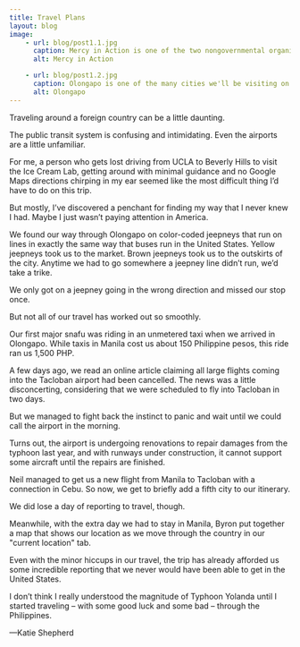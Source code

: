 ```yaml
---
title: Travel Plans
layout: blog
image:
    - url: blog/post1.1.jpg
      caption: Mercy in Action is one of the two nongovernmental organizations we are visiting. (Photo by Neil Bedi)
      alt: Mercy in Action

    - url: blog/post1.2.jpg
      caption: Olongapo is one of the many cities we'll be visiting on our trip. (Photo by Neil Bedi)
      alt: Olongapo
---
```

Traveling around a foreign country can be a little daunting. 

The public transit system is confusing and intimidating. Even the airports are a little unfamiliar. 

For me, a person who gets lost driving from UCLA to Beverly Hills to visit the Ice Cream Lab, getting around with minimal guidance and no Google Maps directions chirping in my ear seemed like the most difficult thing I’d have to do on this trip. 

But mostly, I’ve discovered a penchant for finding my way that I never knew I had. Maybe I just wasn’t paying attention in America. 

We found our way through Olongapo on color-coded jeepneys that run on lines in exactly the same way that buses run in the United States. Yellow jeepneys took us to the market. Brown jeepneys took us to the outskirts of the city. Anytime we had to go somewhere a jeepney line didn’t run, we’d take a trike. 

We only got on a jeepney going in the wrong direction and missed our stop once. 

But not all of our travel has worked out so smoothly. 

Our first major snafu was riding in an unmetered taxi when we arrived in Olongapo. While taxis in Manila cost us about 150 Philippine pesos, this ride ran us 1,500 PHP. 

A few days ago, we read an online article claiming all large flights coming into the Tacloban airport had been cancelled. The news was a little disconcerting, considering that we were scheduled to fly into Tacloban in two days. 

But we managed to fight back the instinct to panic and wait until we could call the airport in the morning. 

Turns out, the airport is undergoing renovations to repair damages from the typhoon last year, and with runways under construction, it cannot support some aircraft until the repairs are finished. 

Neil managed to get us a new flight from Manila to Tacloban with a connection in Cebu. So now, we get to briefly add a fifth city to our itinerary.

We did lose a day of reporting to travel, though. 

Meanwhile, with the extra day we had to stay in Manila, Byron put together a map that shows our location as we move through the country in our "current location" tab. 

Even with the minor hiccups in our travel, the trip has already afforded us some incredible reporting that we never would have been able to get in the United States.

I don’t think I really understood the magnitude of Typhoon Yolanda until I started traveling – with some good luck and some bad – through the Philippines. 

<span class="byline byline-blog">—Katie Shepherd</span>
